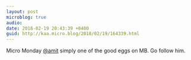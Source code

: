 ```yaml
---
layout: post
microblog: true
audio: 
date: 2018-02-19 20:43:39 +0400
guid: http://kaa.micro.blog/2018/02/19/164339.html
---
```

Micro Monday [@amit](https://micro.blog/amit) simply one of the good eggs on MB. Go follow him.
